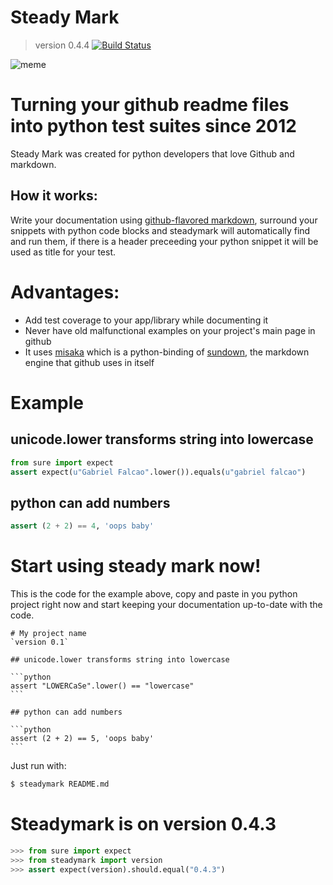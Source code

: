 # Steady Mark
> version 0.4.4
[![Build Status](https://secure.travis-ci.org/gabrielfalcao/steadymark.png?branch=master)](http://travis-ci.org/#!/gabrielfalcao/steadymark)

![meme](http://cdn.memegenerator.net/instances/400x/24908847.jpg)

# Turning your github readme files into python test suites since 2012

Steady Mark was created for python developers that love Github and
markdown.

## How it works:

Write your documentation using [github-flavored markdown](http://github.github.com/github-flavored-markdown/), surround your
snippets with python code blocks and steadymark will automatically
find and run them, if there is a header preceeding your python snippet
it will be used as title for your test.

# Advantages:

* Add test coverage to your app/library while documenting it
* Never have old malfunctional examples on your project's main page in github
* It uses [misaka](http://misaka.61924.nl/) which is a python-binding of [sundown](https://github.com/tanoku/sundown), the markdown engine that github uses in itself

# Example

## unicode.lower transforms string into lowercase

```python
from sure import expect
assert expect(u"Gabriel Falcao".lower()).equals(u"gabriel falcao")
```

## python can add numbers

```python
assert (2 + 2) == 4, 'oops baby'
```

# Start using steady mark now!

This is the code for the example above, copy and paste in you python
project right now and start keeping your documentation up-to-date with
the code.

    # My project name
    `version 0.1`

    ## unicode.lower transforms string into lowercase

    ```python
    assert "LOWERCaSe".lower() == "lowercase"
    ```

    ## python can add numbers

    ```python
    assert (2 + 2) == 5, 'oops baby'
    ```

Just run with:

```bash
$ steadymark README.md
```

# Steadymark is on version 0.4.3

```python
>>> from sure import expect
>>> from steadymark import version
>>> assert expect(version).should.equal("0.4.3")
```
